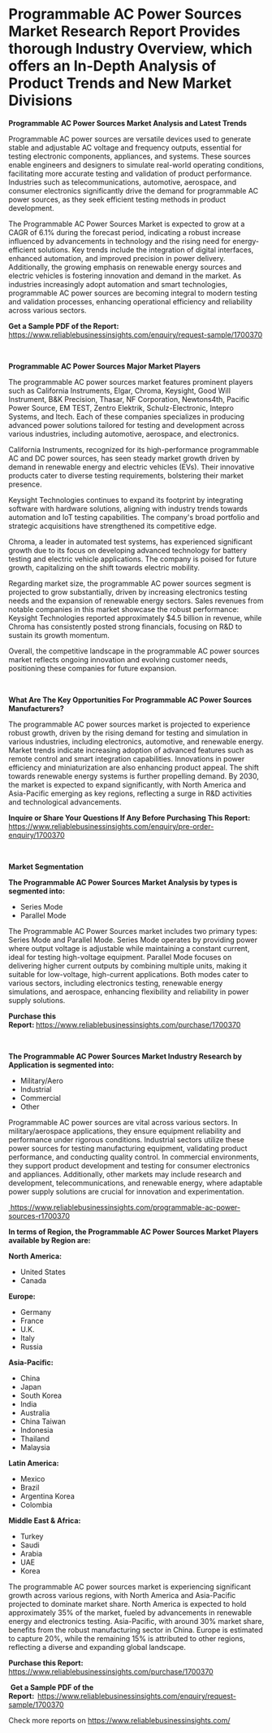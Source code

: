 <p><h1>Programmable AC Power Sources Market Research Report Provides thorough Industry Overview, which offers an In-Depth Analysis of Product Trends and New Market Divisions</h1></p><p><strong>Programmable AC Power Sources Market Analysis and Latest Trends</strong></p>
<p><p>Programmable AC power sources are versatile devices used to generate stable and adjustable AC voltage and frequency outputs, essential for testing electronic components, appliances, and systems. These sources enable engineers and designers to simulate real-world operating conditions, facilitating more accurate testing and validation of product performance. Industries such as telecommunications, automotive, aerospace, and consumer electronics significantly drive the demand for programmable AC power sources, as they seek efficient testing methods in product development.</p><p>The Programmable AC Power Sources Market is expected to grow at a CAGR of 6.1% during the forecast period, indicating a robust increase influenced by advancements in technology and the rising need for energy-efficient solutions. Key trends include the integration of digital interfaces, enhanced automation, and improved precision in power delivery. Additionally, the growing emphasis on renewable energy sources and electric vehicles is fostering innovation and demand in the market. As industries increasingly adopt automation and smart technologies, programmable AC power sources are becoming integral to modern testing and validation processes, enhancing operational efficiency and reliability across various sectors.</p></p>
<p><strong>Get a Sample PDF of the Report:&nbsp;</strong> <a href="https://www.reliablebusinessinsights.com/enquiry/request-sample/1700370?utm_campaign=3133&utm_medium=2&utm_source=Github&utm_content=ia&utm_term=07042025&utm_id=programmable-ac-power-sources">https://www.reliablebusinessinsights.com/enquiry/request-sample/1700370</a></p>
<p>&nbsp;</p>
<p><strong>Programmable AC Power Sources Major Market Players</strong></p>
<p><p>The programmable AC power sources market features prominent players such as California Instruments, Elgar, Chroma, Keysight, Good Will Instrument, B&K Precision, Thasar, NF Corporation, Newtons4th, Pacific Power Source, EM TEST, Zentro Elektrik, Schulz-Electronic, Intepro Systems, and Itech. Each of these companies specializes in producing advanced power solutions tailored for testing and development across various industries, including automotive, aerospace, and electronics.</p><p>California Instruments, recognized for its high-performance programmable AC and DC power sources, has seen steady market growth driven by demand in renewable energy and electric vehicles (EVs). Their innovative products cater to diverse testing requirements, bolstering their market presence. </p><p>Keysight Technologies continues to expand its footprint by integrating software with hardware solutions, aligning with industry trends towards automation and IoT testing capabilities. The company's broad portfolio and strategic acquisitions have strengthened its competitive edge.</p><p>Chroma, a leader in automated test systems, has experienced significant growth due to its focus on developing advanced technology for battery testing and electric vehicle applications. The company is poised for future growth, capitalizing on the shift towards electric mobility.</p><p>Regarding market size, the programmable AC power sources segment is projected to grow substantially, driven by increasing electronics testing needs and the expansion of renewable energy sectors. Sales revenues from notable companies in this market showcase the robust performance: Keysight Technologies reported approximately $4.5 billion in revenue, while Chroma has consistently posted strong financials, focusing on R&D to sustain its growth momentum.</p><p>Overall, the competitive landscape in the programmable AC power sources market reflects ongoing innovation and evolving customer needs, positioning these companies for future expansion.</p></p>
<p>&nbsp;</p>
<p><strong>What Are The Key Opportunities For Programmable AC Power Sources Manufacturers?</strong></p>
<p><p>The programmable AC power sources market is projected to experience robust growth, driven by the rising demand for testing and simulation in various industries, including electronics, automotive, and renewable energy. Market trends indicate increasing adoption of advanced features such as remote control and smart integration capabilities. Innovations in power efficiency and miniaturization are also enhancing product appeal. The shift towards renewable energy systems is further propelling demand. By 2030, the market is expected to expand significantly, with North America and Asia-Pacific emerging as key regions, reflecting a surge in R&D activities and technological advancements.</p></p>
<p><strong>Inquire or Share Your Questions If Any Before Purchasing This Report:</strong> <a href="https://www.reliablebusinessinsights.com/enquiry/pre-order-enquiry/1700370?utm_campaign=3133&utm_medium=2&utm_source=Github&utm_content=ia&utm_term=07042025&utm_id=programmable-ac-power-sources">https://www.reliablebusinessinsights.com/enquiry/pre-order-enquiry/1700370</a></p>
<p>&nbsp;</p>
<p><strong>Market Segmentation</strong></p>
<p><strong>The Programmable AC Power Sources Market Analysis by types is segmented into:</strong></p>
<p><ul><li>Series Mode</li><li>Parallel Mode</li></ul></p>
<p><p>The Programmable AC Power Sources market includes two primary types: Series Mode and Parallel Mode. Series Mode operates by providing power where output voltage is adjustable while maintaining a constant current, ideal for testing high-voltage equipment. Parallel Mode focuses on delivering higher current outputs by combining multiple units, making it suitable for low-voltage, high-current applications. Both modes cater to various sectors, including electronics testing, renewable energy simulations, and aerospace, enhancing flexibility and reliability in power supply solutions.</p></p>
<p><strong>Purchase this Report:&nbsp;</strong><a href="https://www.reliablebusinessinsights.com/purchase/1700370?utm_campaign=3133&utm_medium=2&utm_source=Github&utm_content=ia&utm_term=07042025&utm_id=programmable-ac-power-sources">https://www.reliablebusinessinsights.com/purchase/1700370</a></p>
<p>&nbsp;</p>
<p><strong>The Programmable AC Power Sources Market Industry Research by Application is segmented into:</strong></p>
<p><ul><li>Military/Aero</li><li>Industrial</li><li>Commercial</li><li>Other</li></ul></p>
<p><p>Programmable AC power sources are vital across various sectors. In military/aerospace applications, they ensure equipment reliability and performance under rigorous conditions. Industrial sectors utilize these power sources for testing manufacturing equipment, validating product performance, and conducting quality control. In commercial environments, they support product development and testing for consumer electronics and appliances. Additionally, other markets may include research and development, telecommunications, and renewable energy, where adaptable power supply solutions are crucial for innovation and experimentation.</p></p>
<p><a href="https://www.reliablebusinessinsights.com/programmable-ac-power-sources-r1700370?utm_campaign=3133&utm_medium=2&utm_source=Github&utm_content=ia&utm_term=07042025&utm_id=programmable-ac-power-sources">&nbsp;https://www.reliablebusinessinsights.com/programmable-ac-power-sources-r1700370</a></p>
<p><strong>In terms of Region, the Programmable AC Power Sources Market Players available by Region are:</strong></p>
<p>
    <p> <strong> North America: </strong>
        <ul>
            <li>United States</li>
            <li>Canada</li>
        </ul>
        </p> 
    <p> <strong> Europe: </strong>
        <ul>
            <li>Germany</li>
            <li>France</li>
            <li>U.K.</li>
            <li>Italy</li>
            <li>Russia</li>
        </ul>
        </p> 
    <p> <strong> Asia-Pacific: </strong>
        <ul>
            <li>China</li>
            <li>Japan</li>
            <li>South Korea</li>
            <li>India</li>
            <li>Australia</li>
            <li>China Taiwan</li>
            <li>Indonesia</li>
            <li>Thailand</li>
            <li>Malaysia</li>
        </ul>
        </p> 
    <p> <strong> Latin America: </strong>
        <ul>
            <li>Mexico</li>
            <li>Brazil</li>
            <li>Argentina Korea</li>
            <li>Colombia</li>
        </ul>
        </p> 
    <p> <strong> Middle East & Africa: </strong>
        <ul>
            <li>Turkey</li>
            <li>Saudi</li>
            <li>Arabia</li>
            <li>UAE</li>
            <li>Korea</li>
        </ul>
    </p>
    </p>
<p><p>The programmable AC power sources market is experiencing significant growth across various regions, with North America and Asia-Pacific projected to dominate market share. North America is expected to hold approximately 35% of the market, fueled by advancements in renewable energy and electronics testing. Asia-Pacific, with around 30% market share, benefits from the robust manufacturing sector in China. Europe is estimated to capture 20%, while the remaining 15% is attributed to other regions, reflecting a diverse and expanding global landscape.</p></p>
<p><strong>Purchase this Report: </strong><a href="https://www.reliablebusinessinsights.com/purchase/1700370?utm_campaign=3133&utm_medium=2&utm_source=Github&utm_content=ia&utm_term=07042025&utm_id=programmable-ac-power-sources">https://www.reliablebusinessinsights.com/purchase/1700370</a></p>
<p>&nbsp;<strong>Get a Sample PDF of the Report:&nbsp;&nbsp;</strong><a href="https://www.reliablebusinessinsights.com/enquiry/request-sample/1700370?utm_campaign=3133&utm_medium=2&utm_source=Github&utm_content=ia&utm_term=07042025&utm_id=programmable-ac-power-sources">https://www.reliablebusinessinsights.com/enquiry/request-sample/1700370</a></p>
<p><strong></strong></p>
<p>Check more reports on <a href="https://www.reliablebusinessinsights.com/?utm_campaign=3133&utm_medium=2&utm_source=Github&utm_content=ia&utm_term=07042025&utm_id=programmable-ac-power-sources">https://www.reliablebusinessinsights.com/</a></p>